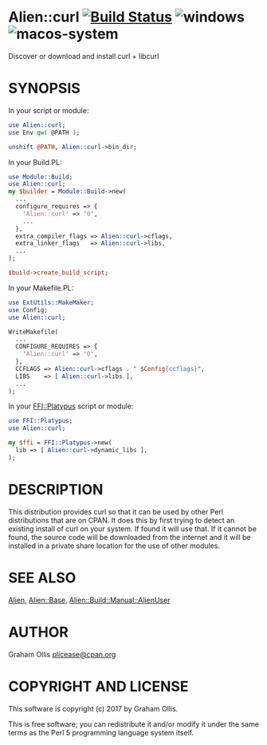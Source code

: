 # Alien::curl [![Build Status](https://secure.travis-ci.org/Perl5-Alien/Alien-curl.png)](http://travis-ci.org/Perl5-Alien/Alien-curl) ![windows](https://github.com/Perl5-Alien/Alien-curl/workflows/windows/badge.svg) ![macos-system](https://github.com/Perl5-Alien/Alien-curl/workflows/macos-system/badge.svg)

Discover or download and install curl + libcurl

# SYNOPSIS

In your script or module:

```perl
use Alien::curl;
use Env qw( @PATH );

unshift @PATH, Alien::curl->bin_dir;
```

In your Build.PL:

```perl
use Module::Build;
use Alien::curl;
my $builder = Module::Build->new(
  ...
  configure_requires => {
    'Alien::curl' => '0',
    ...
  },
  extra_compiler_flags => Alien::curl->cflags,
  extra_linker_flags   => Alien::curl->libs,
  ...
);

$build->create_build_script;
```

In your Makefile.PL:

```perl
use ExtUtils::MakeMaker;
use Config;
use Alien::curl;

WriteMakefile(
  ...
  CONFIGURE_REQUIRES => {
    'Alien::curl' => '0',
  },
  CCFLAGS => Alien::curl->cflags . " $Config{ccflags}",
  LIBS    => [ Alien::curl->libs ],
  ...
);
```

In your [FFI::Platypus](https://metacpan.org/pod/FFI::Platypus) script or module:

```perl
use FFI::Platypus;
use Alien::curl;

my $ffi = FFI::Platypus->new(
  lib => [ Alien::curl->dynamic_libs ],
);
```

# DESCRIPTION

This distribution provides curl so that it can be used by other
Perl distributions that are on CPAN.  It does this by first trying to
detect an existing install of curl on your system.  If found it
will use that.  If it cannot be found, the source code will be downloaded
from the internet and it will be installed in a private share location
for the use of other modules.

# SEE ALSO

[Alien](https://metacpan.org/pod/Alien), [Alien::Base](https://metacpan.org/pod/Alien::Base), [Alien::Build::Manual::AlienUser](https://metacpan.org/pod/Alien::Build::Manual::AlienUser)

# AUTHOR

Graham Ollis <plicease@cpan.org>

# COPYRIGHT AND LICENSE

This software is copyright (c) 2017 by Graham Ollis.

This is free software; you can redistribute it and/or modify it under
the same terms as the Perl 5 programming language system itself.
